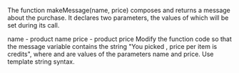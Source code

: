 The function makeMessage(name, price) composes and returns a message about the purchase. 
It declares two parameters, the values ​​of which will be set during its call.

name - product name
price - product price
Modify the function code so that the message variable contains the string "You picked <product name>, price per item is <product price> credits", 
where <product name> and <product price> are values of the parameters name and price. Use template string syntax.

